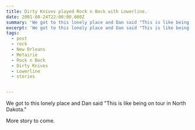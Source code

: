 ```yaml
---
title: Dirty Knives played Rock n Bock with Lowerline.
date: 2001-08-24T22:00:00.000Z
summary: 'We got to this lonely place and Dan said "This is like being on tour in North Dakota."'
excerpt: 'We got to this lonely place and Dan said "This is like being on tour in North Dakota."'
tags:
  - post 
  - rock
  - New Orleans
  - Metairie
  - Rock n Bock
  - Dirty Knives
  - Lowerline
  - stories


---
```


We got to this lonely place and Dan said "This is like being on tour in North Dakota."

More story to come.